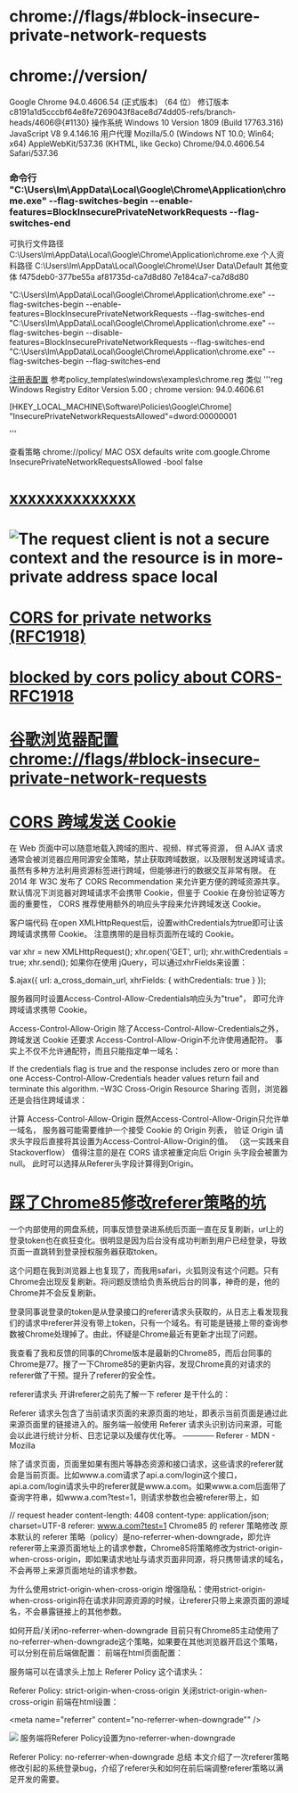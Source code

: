 # chrome://flags/#block-insecure-private-network-requests
# chrome://version/
Google Chrome	94.0.4606.54 (正式版本) （64 位）
修订版本	c8191a1d5cccbf64e8fe7269043f8ace8d74dd05-refs/branch-heads/4606@{#1130}
操作系统	Windows 10 Version 1809 (Build 17763.316)
JavaScript	V8 9.4.146.16
用户代理	Mozilla/5.0 (Windows NT 10.0; Win64; x64) AppleWebKit/537.36 (KHTML, like Gecko) Chrome/94.0.4606.54 Safari/537.36
### 命令行	"C:\Users\lm\AppData\Local\Google\Chrome\Application\chrome.exe" --flag-switches-begin --enable-features=BlockInsecurePrivateNetworkRequests --flag-switches-end
可执行文件路径	C:\Users\lm\AppData\Local\Google\Chrome\Application\chrome.exe
个人资料路径	C:\Users\lm\AppData\Local\Google\Chrome\User Data\Default
其他变体	f475deb0-377be55a
af81735d-ca7d8d80
7e184ca7-ca7d8d80


"C:\Users\lm\AppData\Local\Google\Chrome\Application\chrome.exe" --flag-switches-begin --enable-features=BlockInsecurePrivateNetworkRequests --flag-switches-end
"C:\Users\lm\AppData\Local\Google\Chrome\Application\chrome.exe" --flag-switches-begin --disable-features=BlockInsecurePrivateNetworkRequests --flag-switches-end
"C:\Users\lm\AppData\Local\Google\Chrome\Application\chrome.exe" --flag-switches-begin --flag-switches-end


[注册表配置](https://dl.google.com/dl/edgedl/chrome/policy/policy_templates.zip)
[](https://support.google.com/chrome/a/answer/9131254?hl=en#zippy=%2Cconfigure-settings-on-windows-computers)
[](https://cloud.google.com/docs/chrome-enterprise/policies)
参考policy_templates\windows\examples\chrome.reg
类似
'''reg
Windows Registry Editor Version 5.00
; chrome version: 94.0.4606.61

[HKEY_LOCAL_MACHINE\Software\Policies\Google\Chrome]
"InsecurePrivateNetworkRequestsAllowed"=dword:00000001

'''

查看策略 chrome://policy/
MAC OSX
defaults write com.google.Chrome InsecurePrivateNetworkRequestsAllowed -bool false


# [xxxxxxxxxxxxxx](https://wicg.github.io/private-network-access/)

# ![The request client is not a secure context and the resource is in more-private address space `local`](https://web.dev/cors-rfc1918-feedback/)
# [CORS for private networks (RFC1918)](RFC1918.png)

# [blocked by cors policy about CORS-RFC1918](https://blog.csdn.net/MyFreeIT/article/details/120437772)
# [谷歌浏览器配置 chrome://flags/#block-insecure-private-network-requests](CORS.png)

# [CORS 跨域发送 Cookie](https://harttle.land/2016/12/28/cors-with-cookie.html)
在 Web 页面中可以随意地载入跨域的图片、视频、样式等资源， 但 AJAX 请求通常会被浏览器应用同源安全策略，禁止获取跨域数据，以及限制发送跨域请求。 虽然有多种方法利用资源标签进行跨域，但能够进行的数据交互非常有限。 在 2014 年 W3C 发布了 CORS Recommendation 来允许更方便的跨域资源共享。 默认情况下浏览器对跨域请求不会携带 Cookie，但鉴于 Cookie 在身份验证等方面的重要性， CORS 推荐使用额外的响应头字段来允许跨域发送 Cookie。

客户端代码
在open XMLHttpRequest后，设置withCredentials为true即可让该跨域请求携带 Cookie。 注意携带的是目标页面所在域的 Cookie。

var xhr = new XMLHttpRequest();
xhr.open('GET', url);
xhr.withCredentials = true;
xhr.send();
如果你在使用 jQuery，可以通过xhrFields来设置：

$.ajax({
   url: a_cross_domain_url,
   xhrFields: {
      withCredentials: true
   }
});

服务器同时设置Access-Control-Allow-Credentials响应头为"true"， 即可允许跨域请求携带 Cookie。

Access-Control-Allow-Origin
除了Access-Control-Allow-Credentials之外，跨域发送 Cookie 还要求 Access-Control-Allow-Origin不允许使用通配符。 事实上不仅不允许通配符，而且只能指定单一域名：

If the credentials flag is true and the response includes zero or more than one Access-Control-Allow-Credentials header values return fail and terminate this algorithm. –W3C Cross-Origin Resource Sharing
否则，浏览器还是会挡住跨域请求：

计算 Access-Control-Allow-Origin
既然Access-Control-Allow-Origin只允许单一域名， 服务器可能需要维护一个接受 Cookie 的 Origin 列表， 验证 Origin 请求头字段后直接将其设置为Access-Control-Allow-Origin的值。 （这一实践来自 Stackoverflow） 值得注意的是在 CORS 请求被重定向后 Origin 头字段会被置为 null。 此时可以选择从Referer头字段计算得到Origin。

# [踩了Chrome85修改referer策略的坑]()

一个内部使用的网盘系统，同事反馈登录进系统后页面一直在反复刷新，url上的登录token也在疯狂变化。很明显是因为后台没有成功判断到用户已经登录，导致页面一直跳转到登录授权服务器获取token。

这个问题在我到浏览器上也复现了，而我用safari，火狐则没有这个问题。只有Chrome会出现反复刷新。将问题反馈给负责系统后台的同事，神奇的是，他的Chrome并不会反复刷新。

登录同事说登录的token是从登录接口的referer请求头获取的，从日志上看发现我们的请求中referer并没有带上token，只有一个域名。有可能是链接上带的查询参数被Chrome处理掉了。由此，怀疑是Chrome最近有更新才出现了问题。

我查看了我和反馈的同事的Chrome版本是最新的Chrome85，而后台同事的Chrome是77。搜了一下Chrome85的更新内容，发现Chrome真的对请求的referer做了干预。提升了referer的安全性。

referer请求头
开讲referer之前先了解一下 referer 是干什么的：

Referer 请求头包含了当前请求页面的来源页面的地址，即表示当前页面是通过此来源页面里的链接进入的。服务端一般使用 Referer 请求头识别访问来源，可能会以此进行统计分析、日志记录以及缓存优化等。
———— Referer - MDN - Mozilla

除了请求页面，页面里如果有图片等静态资源和接口请求，这些请求的referer就会是当前页面。比如www.a.com请求了api.a.com/login这个接口，api.a.com/login请求头中的referer就是www.a.com。如果www.a.com后面带了查询字符串，如www.a.com?test=1，则请求参数也会被referer带上，如

// request header
content-length: 4408
content-type: application/json; charset=UTF-8
referer: www.a.com?test=1
Chrome85 的 referer 策略修改
原本默认的 referer 策略（policy）是no-referrer-when-downgrade，即允许referer带上来源页面地址上的请求参数，Chrome85将策略修改为strict-origin-when-cross-origin，即如果请求地址与请求页面非同源，将只携带请求的域名，不会再带上来源页面地址的请求参数。

为什么使用strict-origin-when-cross-origin
增强隐私：使用strict-origin-when-cross-origin将在请求非同源资源的时候，让referer只带上来源页面的源域名，不会暴露链接上的其他参数。

如何开启/关闭no-referrer-when-downgrade
目前只有Chrome85主动使用了no-referrer-when-downgrade这个策略，如果要在其他浏览器开启这个策略，可以分别在前后端做配置：
前端在html页面配置：

<meta name="referrer" content="strict-origin-when-cross-origin" />
服务端可以在请求头上加上 Referer Policy 这个请求头：

Referer Policy: strict-origin-when-cross-origin
关闭strict-origin-when-cross-origin
前端在html设置：

<meta name="referrer" content="no-referrer-when-downgrade"" />
<!-- 对某个特定资源设置 referer 策略 -->
<img src="…" referrerpolicy="no-referrer-when-downgrade" />
服务端将Referer Policy设置为no-referrer-when-downgrade

Referer Policy: no-referrer-when-downgrade
总结
本文介绍了一次referer策略修改引起的系统登录bug，介绍了referer头和如何在前后端调整referer策略以满足开发的需要。
